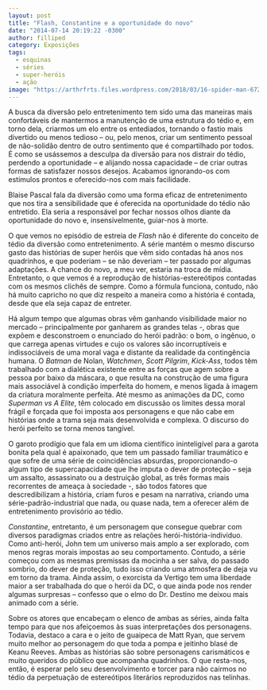 ```yaml
---
layout: post
title: "Flash, Constantine e a oportunidade do novo"
date: "2014-07-14 20:19:22 -0300"
author: filliped
category: Exposições
tags:
  - esquinas
  - séries
  - super-heróis
  - ação
image: "https://arthrfrts.files.wordpress.com/2018/03/16-spider-man-672x372.jpg"
---
```


A busca da diversão pelo entretenimento tem sido uma das maneiras mais confortáveis de mantermos a manutenção de uma estrutura do tédio e, em torno dela, criarmos um elo entre os entediados, tornando o fastio mais divertido ou menos tedioso – ou, pelo menos, criar um sentimento pessoal de não-solidão dentro de outro sentimento que é compartilhado por todos. É como se usássemos a desculpa da diversão para nos distrair do tédio, perdendo a oportunidade – e alijando nossa capacidade – de criar outras formas de satisfazer nossos desejos. Acabamos ignorando-os com estímulos prontos e oferecido-nos com mais facilidade.

Blaise Pascal fala da diversão como uma forma eficaz de entretenimento que nos tira a sensibilidade que é oferecida na oportunidade do tédio não entretido. Ela seria a responsável por fechar nossos olhos diante da oportunidade do novo e, insensivelmente, guiar-nos à morte.

O que vemos no episódio de estreia de _Flash_ não é diferente do conceito de tédio da diversão como entretenimento. A série mantém o mesmo discurso gasto das histórias de super heróis que vêm sido contadas há anos nos quadrinhos, e que poderiam – se não deveriam – ter passado por algumas adaptações. A chance do novo, a meu ver, estaria na troca de mídia. Entretanto, o que vemos é a reprodução de histórias-estereótipos contadas com os mesmos clichês de sempre. Como a fórmula funciona, contudo, não há muito capricho no que diz respeito a maneira como a história é contada, desde que ela seja capaz de entreter.

Há algum tempo que algumas obras vêm ganhando visibilidade maior no mercado – principalmente por ganharem as grandes telas -, obras que expõem e desconstroem o enunciado do herói padrão: o bom, o ingênuo, o que carrega apenas virtudes e cujo os valores são incorruptíveis e indissociáveis de uma moral vaga e distante da realidade da contingência humana. O _Batman_ de Nolan, _Watchmen_, _Scott Pilgrim_, _Kick-Ass_, todos têm trabalhado com a dialética existente entre as forças que agem sobre a pessoa por baixo da máscara, o que resulta na construção de uma figura mais associável à condição imperfeita do homem, e menos ligada à imagem da criatura moralmente perfeita. Até mesmo as animações da DC, como _Superman vs A Elite_, têm colocado em discussão os limites dessa moral frágil e forçada que foi imposta aos personagens e que não cabe em histórias onde a trama seja mais desenvolvida e complexa. O discurso do herói perfeito se torna menos tangível.

O garoto prodígio que fala em um idioma científico ininteligível para a garota bonita pela qual é apaixonado, que tem um passado familiar traumático e que sofre de uma série de coincidências absurdas, proporcionando-o algum tipo de supercapacidade que lhe imputa o dever de proteção – seja um assalto, assassinato ou a destruição global, as três formas mais recorrentes de ameaça à sociedade -, são todos fatores que descredibilizam a história, criam furos e pesam na narrativa, criando uma série-padrão-industrial que nada, ou quase nada, tem a oferecer além de entretenimento provisório ao tédio.

_Constantine_, entretanto, é um personagem que consegue quebrar com diversos paradigmas criados entre as relações herói-história-indivíduo. Como anti-herói, John tem um universo mais amplo a ser explorado, com menos regras morais impostas ao seu comportamento. Contudo, a série começou com as mesmas premissas da mocinha a ser salva, do passado sombrio, do dever de proteção, tudo isso criando uma atmosfera de deja vu em torno da trama. Ainda assim, o exorcista da Vertigo tem uma liberdade maior a ser trabalhada do que o herói da DC, o que ainda pode nos render algumas surpresas – confesso que o elmo do Dr. Destino me deixou mais animado com a série.

Sobre os atores que encabeçam o elenco de ambas as séries, ainda falta tempo para que nos afeiçoemos às suas interpretações dos personagens. Todavia, destaco a cara e o jeito de guaipeca de Matt Ryan, que servem muito melhor ao personagem do que toda a pompa e jeitinho blasé de Keanu Reeves. Ambas as histórias são sobre personagens carismáticos e muito queridos do público que acompanha quadrinhos. O que resta-nos, então, é esperar pelo seu desenvolvimento e torcer para não cairmos no tédio da perpetuação de estereótipos literários reproduzidos nas telinhas.
